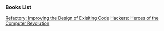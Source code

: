 ### Books List
[Refactory: Improving the Design of Exisiting Code](./Refacotry_Improving_the_Design_of_Existing_Code)
[Hackers: Heroes of the Computer Revolution](./Hackers_Heroes_of_The_Computer_Revolution)
